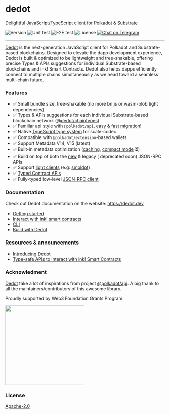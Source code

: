 # dedot

Delightful JavaScript/TypeScript client for [Polkadot](https://polkadot.network/) & [Substrate](https://substrate.io/)

![Version][ico-version]
![Unit test][ico-unit-test]
![E2E test][ico-e2e-test]
![License][ico-license]
[![Chat on Telegram][ico-telegram]][link-telegram]

[ico-telegram]: https://img.shields.io/badge/Dedot-2CA5E0.svg?style=flat-square&logo=telegram&label=Telegram
[ico-unit-test]: https://img.shields.io/github/actions/workflow/status/dedotdev/dedot/run-tests.yml?label=unit%20tests&style=flat-square
[ico-e2e-test]: https://img.shields.io/github/actions/workflow/status/dedotdev/dedot/zombienet-tests.yml?label=e2e%20tests&style=flat-square
[ico-version]: https://img.shields.io/github/package-json/v/dedotdev/dedot?filename=packages%2Fapi%2Fpackage.json&style=flat-square
[ico-license]: https://img.shields.io/github/license/dedotdev/dedot?style=flat-square

[link-telegram]: https://t.me/JoinDedot

---

[Dedot](https://dedot.dev) is the next-generation JavaScript client for Polkadot and Substrate-based blockchains. Designed to elevate the dapp development experience, Dedot is built & optimized to be lightweight and tree-shakable, offering precise Types & APIs suggestions for individual Substrate-based blockchains and ink! Smart Contracts. Dedot also helps dapps efficiently connect to multiple chains simultaneously as we head toward a seamless multi-chain future.

### Features

- ✅ Small bundle size, tree-shakable (no more bn.js or wasm-blob tight dependencies)
- ✅ Types & APIs suggestions for each individual Substrate-based blockchain
  network ([@dedot/chaintypes](https://github.com/dedotdev/chaintypes))
- ✅ Familiar api style with `@polkadot/api`, [easy & fast migration!](https://docs.dedot.dev/getting-started/pjs-to-dedot)
- ✅ Native [TypeScript type system](https://docs.dedot.dev/getting-started/pjs-to-dedot#type-system) for scale-codec
- ✅ Compatible with `@polkadot/extension`-based wallets
- ✅ Support Metadata V14, V15 (latest)
- ✅ Built-in metadata optimization ([caching](https://docs.dedot.dev/getting-started/connect-to-network#caching-metadata), [compact mode](https://github.com/dedotdev/dedot/issues/45) ⏳)
- ✅ Build on top of both the [new](https://paritytech.github.io/json-rpc-interface-spec/introduction.html) & legacy (
  deprecated soon) JSON-RPC APIs
- ✅ Support [light clients](https://docs.dedot.dev/getting-started/connect-to-network#initializing-dedotclient-and-interact-with-polkadot-network) (e.g: [smoldot](https://www.npmjs.com/package/smoldot))
- ✅ [Typed Contract APIs](https://docs.dedot.dev/ink-smart-contracts/intro)
- ✅ Fully-typed low-level [JSON-RPC client](https://docs.dedot.dev/clients-and-providers/clients#jsonrpcclient)

### Documentation
Check out Dedot documentation on the website: https://dedot.dev
- [Getting started](https://docs.dedot.dev/getting-started/installation)
- [Interact with ink! smart contracts](https://docs.dedot.dev/ink-smart-contracts/intro)
- [CLI](https://docs.dedot.dev/cli)
- [Build with Dedot](https://docs.dedot.dev/help-and-faq/built-with-dedot)

### Resources & announcements
- [Introducing Dedot](https://forum.polkadot.network/t/introducing-dedot-a-delightful-javascript-client-for-polkadot-substrate-based-blockchains/8956)
- [Type-safe APIs to interact with ink! Smart Contracts](https://forum.polkadot.network/t/type-safe-apis-to-interact-with-ink-smart-contracts-dedot/9485)

### Acknowledment

[Dedot](https://dedot.dev) take a lot of inspirations from project [@polkadot/api](https://github.com/polkadot-js/api). A big thank to all the maintainers/contributors of this awesome library.

Proudly supported by Web3 Foundation Grants Program.
<p align="left">
  <img width="250" src="https://user-images.githubusercontent.com/6867026/227230786-0796214a-3e3f-42af-94e9-d4122c730b62.png">
</p>

### License

[Apache-2.0](https://github.com/dedotdev/dedot/blob/main/LICENSE)


